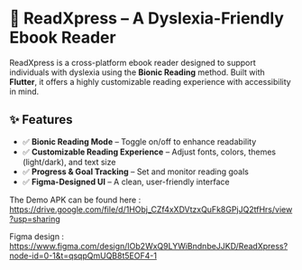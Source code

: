 # 📖 ReadXpress – A Dyslexia-Friendly Ebook Reader  

ReadXpress is a cross-platform ebook reader designed to support individuals with dyslexia using the **Bionic Reading** method. Built with **Flutter**, it offers a highly customizable reading experience with accessibility in mind.  

## ✨ Features  
- ✅ **Bionic Reading Mode** – Toggle on/off to enhance readability  
- ✅ **Customizable Reading Experience** – Adjust fonts, colors, themes (light/dark), and text size  
- ✅ **Progress & Goal Tracking** – Set and monitor reading goals  
- ✅ **Figma-Designed UI** – A clean, user-friendly interface  

The Demo APK can be found here : https://drive.google.com/file/d/1HObj_CZf4xXDVtzxQuFk8GPjJQ2tfHrs/view?usp=sharing

Figma design : https://www.figma.com/design/IOb2WxQ9LYWiBndnbeJJKD/ReadXpress?node-id=0-1&t=qsqpQmUQB8t5EOF4-1
